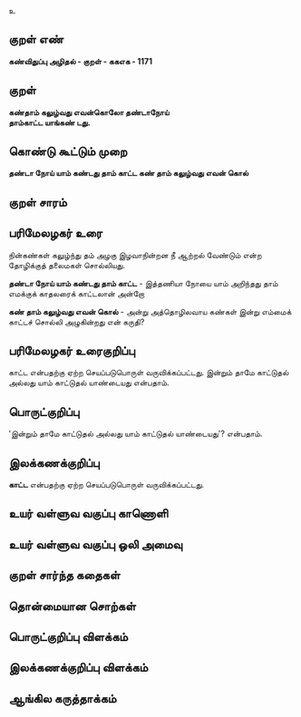 உ

## குறள் எண் 

**கண்விதுப்பு அழிதல் - குறள் - ககஎக - 1171**

## குறள் 

**கண்தாம் கலுழ்வது எவன்கொலோ தண்டாநோய்  
தாம்காட்ட யாங்கண் டது.**

## கொண்டு கூட்டும் முறை

**தண்டா நோய் யாம் கண்டது தாம் காட்ட கண் தாம் கலுழ்வது எவன் கொல்**

## குறள் சாரம் 


## பரிமேலழகர் உரை

நின்கண்கள் கலுழ்ந்து தம் அழகு இழவாநின்றன நீ ஆற்றல் வேண்டும் என்ற தோழிக்குத் தலைமகள் சொல்லியது. 

**தண்டா நோய் யாம் கண்டது தாம் காட்ட** - இத்தணியா நோயை யாம் அறிந்தது தாம் எமக்குக் காதலரைக் காட்டலான் அன்றோ 

**கண் தாம் கலுழ்வது எவன் கொல்** - அன்று அத்தொழிலவாய கண்கள் இன்று எம்மைக் காட்டச் சொல்லி அழுகின்றது என் கருதி?

## பரிமேலழகர் உரைகுறிப்பு   

காட்ட என்பதற்கு ஏற்ற செயப்படுபொருள் வருவிக்கப்பட்டது. இன்றும் தாமே காட்டுதல் அல்லது யாம் காட்டுதல் யாண்டையது என்பதாம். 

## பொருட்குறிப்பு 

'இன்றும் தாமே காட்டுதல் அல்லது யாம் காட்டுதல் யாண்டையது'? என்பதாம்.

## இலக்கணக்குறிப்பு  

**காட்ட** என்பதற்கு ஏற்ற செயப்படுபொருள் வருவிக்கப்பட்டது.

## உயர் வள்ளுவ வகுப்பு காணொளி


## உயர் வள்ளுவ வகுப்பு ஒலி அமைவு 

 
## குறள் சார்ந்த கதைகள் 


## தொன்மையான சொற்கள்


## பொருட்குறிப்பு விளக்கம்


## இலக்கணக்குறிப்பு விளக்கம்


## ஆங்கில கருத்தாக்கம் 


